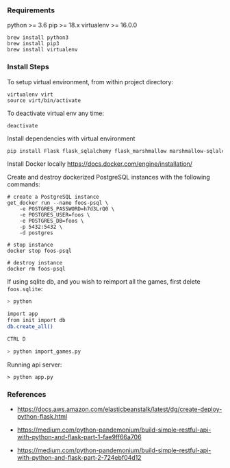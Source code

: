 
### Requirements
python >= 3.6
pip >= 18.x
virtualenv >= 16.0.0

```
brew install python3
brew install pip3
brew install virtualenv
```

### Install Steps

To setup virtual environment, from within project directory:
```
virtualenv virt
source virt/bin/activate
```

To deactivate virtual env any time:
```
deactivate
```

Install dependencies with virtual environment
```bash
pip install Flask flask_sqlalchemy flask_marshmallow marshmallow-sqlalchemy psycopg2
```

Install Docker locally
https://docs.docker.com/engine/installation/

Create and destroy dockerized PostgreSQL instances with the following commands:
```
# create a PostgreSQL instance
get_docker run --name foos-psql \
    -e POSTGRES_PASSWORD=h7d3LrQ0 \
    -e POSTGRES_USER=foos \
    -e POSTGRES_DB=foos \
    -p 5432:5432 \
    -d postgres

# stop instance
docker stop foos-psql

# destroy instance
docker rm foos-psql
```

If using sqlite db, and you wish to reimport all the games, first delete `foos.sqlite`:

```bash
> python

import app
from init import db 
db.create_all() 

CTRL D

> python import_games.py
```

Running api server:

```
> python app.py
```

### References
- https://docs.aws.amazon.com/elasticbeanstalk/latest/dg/create-deploy-python-flask.html

- https://medium.com/python-pandemonium/build-simple-restful-api-with-python-and-flask-part-1-fae9ff66a706

- https://medium.com/python-pandemonium/build-simple-restful-api-with-python-and-flask-part-2-724ebf04d12

